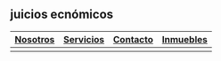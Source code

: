 ## juicios ecnómicos

| [Nosotros](#) | [Servicios](#) | [Contacto](#) | [Inmuebles](#) |
| --- | --- | --- | --- |
|  |  |  |  |
